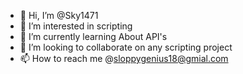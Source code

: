 - 👋 Hi, I’m @Sky1471
- 👀 I’m interested in scripting
- 🌱 I’m currently learning About API's
- 💞️ I’m looking to collaborate on any scripting project
- 📫 How to reach me @sloppygenius18@gmial.com

<!---
Sky1471/Sky1471 is a ✨ special ✨ repository because its `README.md` (this file) appears on your GitHub profile.
You can click the Preview link to take a look at your changes.
--->
